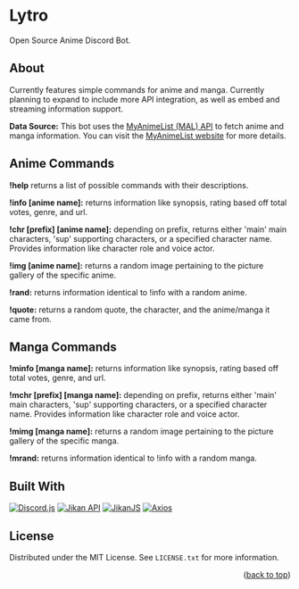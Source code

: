 # Lytro

Open Source Anime Discord Bot. 

<!-- PROJECT ABOUT !-->
## About

Currently features simple commands for anime and manga. Currently planning to expand to include more API integration, as well as embed and streaming information support.

**Data Source:** This bot uses the [MyAnimeList (MAL) API](https://myanimelist.net/apiconfig/references/api/v2) to fetch anime and manga information. You can visit the [MyAnimeList website](https://myanimelist.net/) for more details.

## Anime Commands

**!help** returns a list of possible commands with their descriptions. 

**!info [anime name]:** returns information like synopsis, rating based off total votes, genre, and url. 

**!chr [prefix] [anime name]:** depending on prefix, returns either 'main' main characters, 'sup' supporting characters, or a specified character name. Provides information like character role and voice actor. 

**!img [anime name]:** returns a random image pertaining to the picture gallery of the specific anime. 

**!rand:** returns information identical to !info with a random anime.

**!quote:** returns a random quote, the character, and the anime/manga it came from. 

## Manga Commands

**!minfo [manga name]:** returns information like synopsis, rating based off total votes, genre, and url. 

**!mchr [prefix] [manga name]:** depending on prefix, returns either 'main' main characters, 'sup' supporting characters, or a specified character name. Provides information like character role and voice actor. 

**!mimg [manga name]:** returns a random image pertaining to the picture gallery of the specific manga. 

**!mrand:** returns information identical to !info with a random manga.

## Built With 

[![Discord.js](https://img.shields.io/badge/Discord.js-v15.0.0-blue.svg)](https://discord.js.org/) [![Jikan API](https://img.shields.io/badge/Jikan%20API-Latest-green.svg)](https://jikan.docs.apiary.io/) [![JikanJS](https://img.shields.io/badge/JikanJS-v4.0.0-blue.svg)](https://github.com/xy137/jikanjs) [![Axios](https://img.shields.io/badge/Axios-v1.5.0-blue)](https://github.com/axios/axios)


<!-- LICENSE -->
## License

Distributed under the MIT License. See `LICENSE.txt` for more information.

<p align="right">(<a href="#readme-top">back to top</a>)</p>